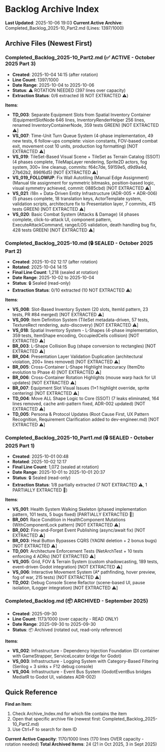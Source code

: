 # Backlog Archive Index

**Last Updated**: 2025-10-06 19:03
**Current Active Archive**: Completed_Backlog_2025-10_Part2.md (Lines: 1397/1000)

## Archive Files (Newest First)

### Completed_Backlog_2025-10_Part2.md (✅ ACTIVE - October 2025 Part 3)
- **Created**: 2025-10-04 14:15 (after rotation)
- **Line Count**: 1397/1000
- **Date Range**: 2025-10-04 to 2025-10-06
- **Status**: ⚠️ ROTATION NEEDED (397 lines over capacity)
- **Extraction Status**: 0/6 extracted (6 NOT EXTRACTED ⚠️)

**Items**:
- **TD_003**: Separate Equipment Slots from Spatial Inventory Container (EquipmentSlotNode 646 lines, InventoryRenderHelper 256 lines, renamed InventoryContainerNode, 359 tests GREEN) [NOT EXTRACTED ⚠️]
- **VS_007**: Time-Unit Turn Queue System (4-phase implementation, 49 new tests, 6 follow-ups complete: vision constants, FOV-based combat exit, movement cost 10 units, production log formatting) [NOT EXTRACTED ⚠️]
- **VS_019**: TileSet-Based Visual Scene + TileSet as Terrain Catalog (SSOT) (4 phases complete, TileMapLayer rendering, Sprite2D actors, fog system, 300+ line cleanup, commits: f64c7de, 59159e5, d9d9a4d, 27b62b2, 896f6d5) [NOT EXTRACTED ⚠️]
- **VS_019_FOLLOWUP**: Fix Wall Autotiling (Manual Edge Assignment) (Manual tile assignment for symmetric bitmasks, position-based logic, visual symmetry achieved, commit: 0885cbd) [NOT EXTRACTED ⚠️]
- **VS_021**: i18n + Data-Driven Entity Infrastructure (ADR-005 + ADR-006) (5 phases complete, 18 translation keys, ActorTemplate system, validation scripts, architecture fix to Presentation layer, 7 commits, 415 tests GREEN) [NOT EXTRACTED ⚠️]
- **VS_020**: Basic Combat System (Attacks & Damage) (4 phases complete, click-to-attack UI, component pattern, ExecuteAttackCommand, range/LOS validation, death handling bug fix, 428 tests GREEN) [NOT EXTRACTED ⚠️]

### Completed_Backlog_2025-10.md (🔒 SEALED - October 2025 Part 2)
- **Created**: 2025-10-02 12:17 (after rotation)
- **Rotated**: 2025-10-04 14:15
- **Final Line Count**: 1,218 (sealed at rotation)
- **Date Range**: 2025-10-02 to 2025-10-04
- **Status**: 🔒 Sealed (read-only)
- **Extraction Status**: 0/10 extracted (10 NOT EXTRACTED ⚠️)

**Items**:
- **VS_008**: Slot-Based Inventory System (20 slots, ItemId pattern, 23 tests, PR #84 merged) [NOT EXTRACTED ⚠️]
- **VS_009**: Item Definition System (TileSet metadata-driven, 57 tests, TextureRect rendering, auto-discovery) [NOT EXTRACTED ⚠️]
- **VS_018**: Spatial Inventory System - L-Shapes (4-phase implementation, 359 tests, ItemShape encoding, OccupiedCells collision) [NOT EXTRACTED ⚠️]
- **BR_003**: L-Shape Collision Bug (shape conversion to rectangles) [NOT EXTRACTED ⚠️]
- **BR_004**: Presentation Layer Validation Duplication (architectural violation, 200+ lines removed) [NOT EXTRACTED ⚠️]
- **BR_005**: Cross-Container L-Shape Highlight Inaccuracy (ItemDto evolution to Phase 4) [NOT EXTRACTED ⚠️]
- **BR_006**: Cross-Container Rotation Highlights (mouse warp hack for UI updates) [NOT EXTRACTED ⚠️]
- **BR_007**: Equipment Slot Visual Issues (1×1 highlight override, sprite centering) [NOT EXTRACTED ⚠️]
- **TD_004**: Move ALL Shape Logic to Core (SSOT) (7 leaks eliminated, 164 lines removed, cache anti-pattern fixed, ADR-002 updated) [NOT EXTRACTED ⚠️]
- **TD_005**: Persona & Protocol Updates (Root Cause First, UX Pattern Recognition, Requirement Clarification added to dev-engineer.md) [NOT EXTRACTED ⚠️]

### Completed_Backlog_2025-10_Part1.md (🔒 SEALED - October 2025 Part 1)
- **Created**: 2025-10-01 00:48
- **Rotated**: 2025-10-02 12:17
- **Final Line Count**: 1,072 (sealed at rotation)
- **Date Range**: 2025-10-01 to 2025-10-01 20:37
- **Status**: 🔒 Sealed (read-only)
- **Extraction Status**: 1/8 partially extracted (7 NOT EXTRACTED ⚠️, 1 PARTIALLY EXTRACTED 🔄)

**Items**:
- **VS_001**: Health System Walking Skeleton (phased implementation pattern, 101 tests, 5 bugs fixed) [PARTIALLY EXTRACTED 🔄]
- **BR_001**: Race Condition in HealthComponent Mutations (WithComponentLock pattern) [NOT EXTRACTED ⚠️]
- **BR_002**: Fire-and-Forget Event Publishing (async/await fix) [NOT EXTRACTED ⚠️]
- **BR_003**: Heal Button Bypasses CQRS (YAGNI deletion + 2 bonus bugs) [NOT EXTRACTED ⚠️]
- **TD_001**: Architecture Enforcement Tests (NetArchTest + 10 tests enforcing 4 ADRs) [NOT EXTRACTED ⚠️]
- **VS_005**: Grid, FOV & Terrain System (custom shadowcasting, 189 tests, event-driven Godot integration) [NOT EXTRACTED ⚠️]
- **VS_006**: Interactive Movement System (A* pathfinding, hover preview, fog of war, 215 tests) [NOT EXTRACTED ⚠️]
- **TD_002**: Debug Console Scene Refactor (scene-based UI, pause isolation, ILogger integration) [NOT EXTRACTED ⚠️]

### Completed_Backlog.md (📦 ARCHIVED - September 2025)
- **Created**: 2025-09-30
- **Line Count**: 1173/1000 (over capacity - READ ONLY)
- **Date Range**: 2025-09-30 to 2025-09-30
- **Status**: 📦 Archived (rotated out, read-only reference)

**Items**:
- **VS_002**: Infrastructure - Dependency Injection Foundation (DI container with GameStrapper, ServiceLocator bridge for Godot)
- **VS_003**: Infrastructure - Logging System with Category-Based Filtering (Serilog + 3 sinks + F12 debug console)
- **VS_004**: Infrastructure - Event Bus System (GodotEventBus bridges MediatR to Godot UI, validates ADR-002)

## Quick Reference

**Find an Item**:
1. Check Archive_Index.md for which file contains the item
2. Open that specific archive file (newest first: Completed_Backlog_2025-10_Part2.md)
3. Use Ctrl+F to search for item ID

**Current Active Capacity**: 1170/1000 lines (170 lines OVER capacity - rotation needed)
**Total Archived Items**: 24 (21 in Oct 2025, 3 in Sept 2025)